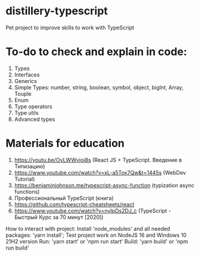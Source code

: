 # distillery-typescript
Pet project to improve skills to work with TypeScript

# To-do to check and explain in code:
1. Types
2. Interfaces
3. Generics
4. Simple Types: number, string, boolean, symbol, object, bigInt, Array, Touple
5. Enum
6. Type operators
7. Type utils
8. Advanced types

# Materials for education
1. https://youtu.be/OvLWWvjoi8s (React JS + TypeScript. Введение в Типизацию)
2. https://www.youtube.com/watch?v=xL-a5Tox7Qw&t=1445s (WebDev Tutorial)
3. https://benjaminjohnson.me/typescript-async-function (typization async functions)
4. Профессиональный TypeScript (книга)
5. https://github.com/typescript-cheatsheets/react
6. https://www.youtube.com/watch?v=nyIpDs2DJ_c (TypeScript - Быстрый Курс за 70 минут [2020])

How to interact with project:
Install 'node_modules' and all needed packages: 'yarn install';
Test project work on NodeJS 16 and Windows 10 21H2 version
Run: 'yarn start' or 'npm run start'
Build: 'yarn build' or 'npm run build'